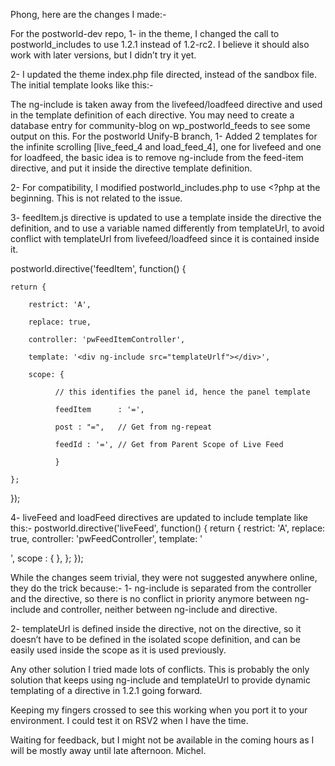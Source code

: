 Phong, here are the changes I made:-
 
For the postworld-dev repo,
1-      in the theme, I changed the call to postworld_includes to use 1.2.1 instead of 1.2-rc2. I believe it should also work with later versions, but I didn’t try it yet.

2-      I updated the theme index.php file directed, instead of the sandbox file. The initial template looks like this:-

<div live-feed='feed1' ></div>

<div load-feed="front_page_features" ></div>
                The ng-include is taken away from the livefeed/loadfeed directive and used in the template definition of each directive.
You may need to create a database entry for community-blog on wp_postworld_feeds to see some output on this.
For the postworld Unify-B branch,
1-      Added 2 templates for the infinite scrolling [live_feed_4 and load_feed_4], one for livefeed and one for loadfeed, the basic idea is to remove ng-include from  the feed-item directive, and put it inside the directive template definition.

<div feed-item post="post" feed-id='args.feed_id'></div>

2-  For compatibility, I modified postworld_includes.php to use <?php at the beginning. This is not related to the issue.

3-  feedItem.js directive is updated to use a template inside the directive the definition, and to use a variable named differently from templateUrl, to avoid conflict with templateUrl from livefeed/loadfeed since it is contained inside it.

postworld.directive('feedItem', function() {

    return {

        restrict: 'A',

        replace: true,

        controller: 'pwFeedItemController',

        template: '<div ng-include src="templateUrlf"></div>',       

        scope: {

              // this identifies the panel id, hence the panel template

              feedItem      : '=',

              post : "=",   // Get from ng-repeat

              feedId : '=', // Get from Parent Scope of Live Feed

              }

    };

});

4- liveFeed and loadFeed directives are updated to include template like this:-
postworld.directive('liveFeed', function() {
       return {
              restrict: 'A',
              replace: true,
              controller: 'pwFeedController',
              template: '<div ng-include="templateUrl"></div>',
              scope : {
              },
       };
});
 
 
While the changes seem trivial, they were not suggested anywhere online, they do the trick because:-
1-  ng-include is separated from the controller and the directive, so there is no conflict in priority anymore between ng-include and controller, neither between ng-include and directive.

2-  templateUrl is defined inside the directive, not on the directive, so it doesn’t have to be defined in the isolated scope definition, and can be easily used inside the scope as it is used previously.

Any other solution I tried made lots of conflicts. This is probably the only solution that keeps using ng-include and templateUrl to provide dynamic templating of a directive in 1.2.1 going forward.
 
Keeping my fingers crossed to see this working when you port it to your environment. I could test it on RSV2 when I have the time.
 
Waiting for feedback, but I might not be available in the coming hours as I will be mostly away until late afternoon.
Michel.